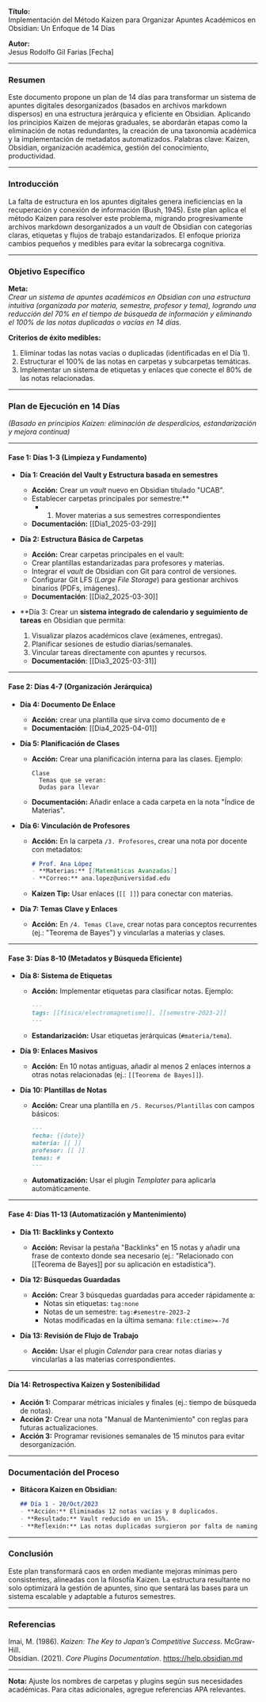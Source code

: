 **Título:**  
Implementación del Método Kaizen para Organizar Apuntes Académicos en Obsidian: Un Enfoque de 14 Días  

**Autor:**  
Jesus Rodolfo Gil Farias
[Fecha]  

---

### **Resumen**  
Este documento propone un plan de 14 días para transformar un sistema de apuntes digitales desorganizados (basados en archivos markdown dispersos) en una estructura jerárquica y eficiente en Obsidian. Aplicando los principios Kaizen de mejoras graduales, se abordarán etapas como la eliminación de notas redundantes, la creación de una taxonomía académica y la implementación de metadatos automatizados. Palabras clave: Kaizen, Obsidian, organización académica, gestión del conocimiento, productividad.  

---

### **Introducción**  
La falta de estructura en los apuntes digitales genera ineficiencias en la recuperación y conexión de información (Bush, 1945). Este plan aplica el método Kaizen para resolver este problema, migrando progresivamente archivos markdown desorganizados a un *vault* de Obsidian con categorías claras, etiquetas y flujos de trabajo estandarizados. El enfoque prioriza cambios pequeños y medibles para evitar la sobrecarga cognitiva.  

---

### **Objetivo Específico**  
**Meta:**  
*Crear un sistema de apuntes académicos en Obsidian con una estructura intuitiva (organizada por materia, semestre, profesor y tema), logrando una reducción del 70% en el tiempo de búsqueda de información y eliminando el 100% de las notas duplicadas o vacías en 14 días.*  

**Criterios de éxito medibles:**  
1. Eliminar todas las notas vacías o duplicadas (identificadas en el Día 1).  
2. Estructurar el 100% de las notas en carpetas y subcarpetas temáticas.  
3. Implementar un sistema de etiquetas y enlaces que conecte el 80% de las notas relacionadas.  

---

### **Plan de Ejecución en 14 Días**  
*(Basado en principios Kaizen: eliminación de desperdicios, estandarización y mejora continua)*  

---

#### **Fase 1: Días 1-3 (Limpieza y Fundamento)**  
- **Día 1: Creación del Vault y Estructura basada en semestres**  
  - **Acción:** Crear un *vault* nuevo en Obsidian titulado "UCAB".  
  - Establecer carpetas principales por semestre:**  
    - 1. Mover materias a sus semestres correspondientes 
  - **Documentación:**  [[Dia1_2025-03-29]]

- **Día 2: Estructura Básica de Carpetas**  
  - **Acción:** Crear carpetas principales en el vault:  
  - Crear plantillas estandarizadas para profesores y materias.
  - Integrar el _vault_ de Obsidian con Git para control de versiones.
  - Configurar Git LFS (_Large File Storage_) para gestionar archivos binarios (PDFs, imágenes).
  - **Documentación**: [[Dia2_2025-03-30]]



- **Día 3: Crear un **sistema integrado de calendario y seguimiento de tareas** en Obsidian que permita:

	1. Visualizar plazos académicos clave (exámenes, entregas).
	2. Planificar sesiones de estudio diarias/semanales.
	3. Vincular tareas directamente con apuntes y recursos.
	- **Documentación**: [[Dia3_2025-03-31]]

---

#### **Fase 2: Días 4-7 (Organización Jerárquica)**  
- **Día 4: Documento De Enlace**
  - **Acción:** crear una plantilla que sirva como documento de e
  - **Documentación**:   [[Dia4_2025-04-01]]

- **Día 5: Planificación de Clases**  
  - **Acción:** Crear una planificación interna para las clases. Ejemplo:  
    ```  
    Clase 
      Temas que se veran:
      Dudas para llevar  
    ```  
  - **Documentación:** Añadir enlace a cada carpeta en la nota "Índice de Materias".  

- **Día 6: Vinculación de Profesores**  
  - **Acción:** En la carpeta `/3. Profesores`, crear una nota por docente con metadatos:  
    ```markdown  
    # Prof. Ana López  
    - **Materias:** [[Matemáticas Avanzadas]]  
    - **Correo:** ana.lopez@universidad.edu  
    ```  
  - **Kaizen Tip:** Usar enlaces (`[[ ]]`) para conectar con materias.  

- **Día 7: Temas Clave y Enlaces**  
  - **Acción:** En `/4. Temas Clave`, crear notas para conceptos recurrentes (ej.: "Teorema de Bayes") y vincularlas a materias y clases.  

---

#### **Fase 3: Días 8-10 (Metadatos y Búsqueda Eficiente)**  
- **Día 8: Sistema de Etiquetas**  
  - **Acción:** Implementar etiquetas para clasificar notas. Ejemplo:  
    ```markdown  
    ---  
    tags: [[física/electromagnetismo]], [[semestre-2023-2]]  
    ---  
    ```  
  - **Estandarización:** Usar etiquetas jerárquicas (`#materia/tema`).  

- **Día 9: Enlaces Masivos**  
  - **Acción:** En 10 notas antiguas, añadir al menos 2 enlaces internos a otras notas relacionadas (ej.: `[[Teorema de Bayes]]`).  

- **Día 10: Plantillas de Notas**  
  - **Acción:** Crear una plantilla en `/5. Recursos/Plantillas` con campos básicos:  
    ```markdown  
    ---  
    fecha: {{date}}  
    materia: [[ ]]  
    profesor: [[ ]]  
    temas: #  
    ---  
    ```  
  - **Automatización:** Usar el plugin *Templater* para aplicarla automáticamente.  

---

#### **Fase 4: Días 11-13 (Automatización y Mantenimiento)**  
- **Día 11: Backlinks y Contexto**  
  - **Acción:** Revisar la pestaña "Backlinks" en 15 notas y añadir una frase de contexto donde sea necesario (ej.: "Relacionado con [[Teorema de Bayes]] por su aplicación en estadística").  

- **Día 12: Búsquedas Guardadas**  
  - **Acción:** Crear 3 búsquedas guardadas para acceder rápidamente a:  
    - Notas sin etiquetas: `tag:none`  
    - Notas de un semestre: `tag:#semestre-2023-2`  
    - Notas modificadas en la última semana: `file:ctime>=-7d`  

- **Día 13: Revisión de Flujo de Trabajo**  
  - **Acción:** Usar el plugin *Calendar* para crear notas diarias y vincularlas a las materias correspondientes.  

---

#### **Día 14: Retrospectiva Kaizen y Sostenibilidad**  
- **Acción 1:** Comparar métricas iniciales y finales (ej.: tiempo de búsqueda de notas).  
- **Acción 2:** Crear una nota "Manual de Mantenimiento" con reglas para futuras actualizaciones.  
- **Acción 3:** Programar revisiones semanales de 15 minutos para evitar desorganización.  

---

### **Documentación del Proceso**  
- **Bitácora Kaizen en Obsidian:**  
  ```markdown  
  ## Día 1 - 20/Oct/2023  
  - **Acción:** Eliminadas 12 notas vacías y 8 duplicados.  
  - **Resultado:** Vault reducido en un 15%.  
  - **Reflexión:** Las notas duplicadas surgieron por falta de naming conventions.  
  ```  


---

### **Conclusión**  
Este plan transformará caos en orden mediante mejoras mínimas pero consistentes, alineadas con la filosofía Kaizen. La estructura resultante no solo optimizará la gestión de apuntes, sino que sentará las bases para un sistema escalable y adaptable a futuros semestres.  

---

### **Referencias**  
Imai, M. (1986). *Kaizen: The Key to Japan’s Competitive Success*. McGraw-Hill.  
Obsidian. (2021). *Core Plugins Documentation*. https://help.obsidian.md  

--- 

**Nota:** Ajuste los nombres de carpetas y plugins según sus necesidades académicas. Para citas adicionales, agregue referencias APA relevantes.